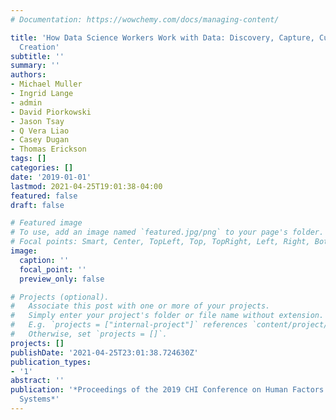 ```yaml
---
# Documentation: https://wowchemy.com/docs/managing-content/

title: 'How Data Science Workers Work with Data: Discovery, Capture, Curation, Design,
  Creation'
subtitle: ''
summary: ''
authors:
- Michael Muller
- Ingrid Lange
- admin
- David Piorkowski
- Jason Tsay
- Q Vera Liao
- Casey Dugan
- Thomas Erickson
tags: []
categories: []
date: '2019-01-01'
lastmod: 2021-04-25T19:01:38-04:00
featured: false
draft: false

# Featured image
# To use, add an image named `featured.jpg/png` to your page's folder.
# Focal points: Smart, Center, TopLeft, Top, TopRight, Left, Right, BottomLeft, Bottom, BottomRight.
image:
  caption: ''
  focal_point: ''
  preview_only: false

# Projects (optional).
#   Associate this post with one or more of your projects.
#   Simply enter your project's folder or file name without extension.
#   E.g. `projects = ["internal-project"]` references `content/project/deep-learning/index.md`.
#   Otherwise, set `projects = []`.
projects: []
publishDate: '2021-04-25T23:01:38.724630Z'
publication_types:
- '1'
abstract: ''
publication: '*Proceedings of the 2019 CHI Conference on Human Factors in Computing
  Systems*'
---
```

